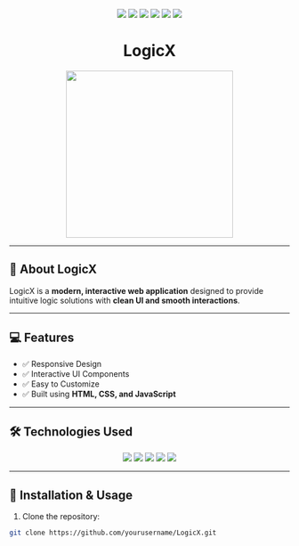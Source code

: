<p align="center">
  <img src="https://img.shields.io/badge/HTML5-E34F26?style=for-the-badge&logo=html5&logoColor=white"/>
  <img src="https://img.shields.io/badge/CSS3-1572B6?style=for-the-badge&logo=css3&logoColor=white"/>
  <img src="https://img.shields.io/badge/JavaScript-F7DF1E?style=for-the-badge&logo=javascript&logoColor=black"/>
  <img src="https://img.shields.io/badge/Status-Active-brightgreen?style=for-the-badge"/>
  <img src="https://img.shields.io/badge/Version-1.0-blue?style=for-the-badge"/>
  <img src="https://img.shields.io/badge/License-MIT-green?style=for-the-badge"/>
</p>

<h1 align="center">LogicX</h1>

<p align="center">
  <img src="https://media.giphy.com/media/26ufdipQqU2lhNA4g/giphy.gif" width="300"/>
</p>

---

## 📖 About LogicX
LogicX is a **modern, interactive web application** designed to provide intuitive logic solutions with **clean UI and smooth interactions**.  

---

## 💻 Features
- ✅ Responsive Design  
- ✅ Interactive UI Components  
- ✅ Easy to Customize  
- ✅ Built using **HTML, CSS, and JavaScript**  

---

## 🛠️ Technologies Used
<p align="center">
  <img src="https://img.shields.io/badge/HTML5-E34F26?style=for-the-badge&logo=html5&logoColor=white"/>
  <img src="https://img.shields.io/badge/CSS3-1572B6?style=for-the-badge&logo=css3&logoColor=white"/>
  <img src="https://img.shields.io/badge/JavaScript-F7DF1E?style=for-the-badge&logo=javascript&logoColor=black"/>
  <img src="https://img.shields.io/badge/VSCode-007ACC?style=for-the-badge&logo=visual-studio-code&logoColor=white"/>
  <img src="https://img.shields.io/badge/Git-F05032?style=for-the-badge&logo=git&logoColor=white"/>
</p>

---

## 🚀 Installation & Usage
1. Clone the repository:
```bash
git clone https://github.com/yourusername/LogicX.git
